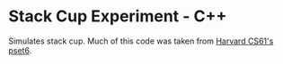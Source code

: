 # Stack Cup Experiment - C++

Simulates stack cup. Much of this code was taken from [Harvard CS61's pset6](https://github.com/cs61/cs61-f21-psets).
